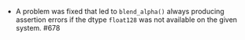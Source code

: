 * A problem was fixed that led to `blend_alpha()`
  always producing assertion errors if the dtype
  `float128` was not available on the given
  system. #678

